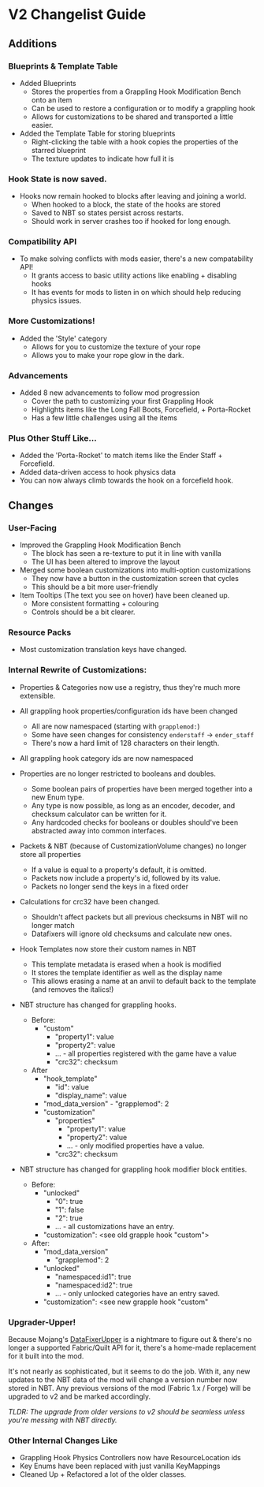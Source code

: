 # V2 Changelist Guide

## Additions

### Blueprints & Template Table

 - Added Blueprints
   - Stores the properties from a Grappling Hook Modification Bench onto an item
   - Can be used to restore a configuration or to modify a grappling hook
   - Allows for customizations to be shared and transported a little easier.
 - Added the Template Table for storing blueprints
   - Right-clicking the table with a hook copies the properties of the starred blueprint
   - The texture updates to indicate how full it is


### Hook State is now saved.

 - Hooks now remain hooked to blocks after leaving and joining a world.
   - When hooked to a block, the state of the hooks are stored
   - Saved to NBT so states persist across restarts.
   - Should work in server crashes too if hooked for long enough.

### Compatibility API

 - To make solving conflicts with mods easier, there's a new compatability API!
   - It grants access to basic utility actions like enabling + disabling hooks
   - It has events for mods to listen in on which should help reducing physics issues.

### More Customizations!

 - Added the 'Style' category
   - Allows for you to customize the texture of your rope
   - Allows you to make your rope glow in the dark.

### Advancements

 - Added 8 new advancements to follow mod progression
   - Cover the path to customizing your first Grappling Hook
   - Highlights items like the Long Fall Boots, Forcefield, + Porta-Rocket
   - Has a few little challenges using all the items


### Plus Other Stuff Like...

 - Added the 'Porta-Rocket' to match items like the Ender Staff + Forcefield.
 - Added data-driven access to hook physics data
 - You can now always climb towards the hook on a forcefield hook.


## Changes

### User-Facing

 - Improved the Grappling Hook Modification Bench
   - The block has seen a re-texture to put it in line with vanilla
   - The UI has been altered to improve the layout
 - Merged some boolean customizations into multi-option customizations
   - They now have a button in the customization screen that cycles
   - This should be a bit more user-friendly
 - Item Tooltips (The text you see on hover) have been cleaned up.
   - More consistent formatting + colouring
   - Controls should be a bit clearer.


### Resource Packs

 - Most customization translation keys have changed.


### Internal Rewrite of Customizations:

 - Properties & Categories now use a registry, thus they're much more extensible.

 - All grappling hook properties/configuration ids have been changed
   - All are now namespaced (starting with `grapplemod:`)
   - Some have seen changes for consistency `enderstaff` -> `ender_staff`
   - There's now a hard limit of 128 characters on their length.

 - All grappling hook category ids are now namespaced

 - Properties are no longer restricted to booleans and doubles.
   - Some boolean pairs of properties have been merged together into a new Enum type.
   - Any type is now possible, as long as an encoder, decoder, and checksum calculator can be written for it.
   - Any hardcoded checks for booleans or doubles should've been abstracted away into common interfaces.
 
 - Packets & NBT (because of CustomizationVolume changes) no longer store all properties
   - If a value is equal to a property's default, it is omitted.
   - Packets now include a property's id, followed by its value.
   - Packets no longer send the keys in a fixed order
 
 - Calculations for crc32 have been changed.
   - Shouldn't affect packets but all previous checksums in NBT will no longer match
   - Datafixers will ignore old checksums and calculate new ones.

 - Hook Templates now store their custom names in NBT
   - This template metadata is erased when a hook is modified
   - It stores the template identifier as well as the display name
   - This allows erasing a name at an anvil to default back to the template (and removes the italics!)

 - NBT structure has changed for grappling hooks.
   - Before:
     - "custom"
       - "property1": value
       - "property2": value
       - ... - all properties registered with the game have a value
       - "crc32": checksum
   - After
     - "hook_template"
       - "id": value 
       - "display_name": value
     - "mod_data_version"
           - "grapplemod": 2
     - "customization"
       - "properties"
         - "property1": value
         - "property2": value
         - ... - only modified properties have a value.
       - "crc32": checksum

 - NBT structure has changed for grappling hook modifier block entities.
   - Before:
       - "unlocked"
           - "0": true
           - "1": false
           - "2": true
           - ... - all customizations have an entry.
       -  "customization": <see old grapple hook "custom">
   - After:
       - "mod_data_version"
           - "grapplemod": 2
       - "unlocked"
           - "namespaced:id1": true
           - "namespaced:id2": true
           - ... - only unlocked categories have an entry saved.
       -  "customization": <see new grapple hook "custom"

### Upgrader-Upper!

Because Mojang's [DataFixerUpper](https://github.com/Mojang/DataFixerUpper) is a nightmare to figure out & there's
no longer a supported Fabric/Quilt API for it, there's a home-made replacement for it built into the mod.

It's not nearly as sophisticated, but it seems to do the job. With it, any new updates to the NBT data of the mod will
change a version number now stored in NBT. Any previous versions of the mod (Fabric 1.x / Forge) will be upgraded to
v2 and be marked accordingly.

*TLDR: The upgrade from older versions to v2 should be seamless unless you're messing with NBT directly.*


### Other Internal Changes Like

 - Grappling Hook Physics Controllers now have ResourceLocation ids
 - Key Enums have been replaced with just vanilla KeyMappings
 - Cleaned Up + Refactored a lot of the older classes.
